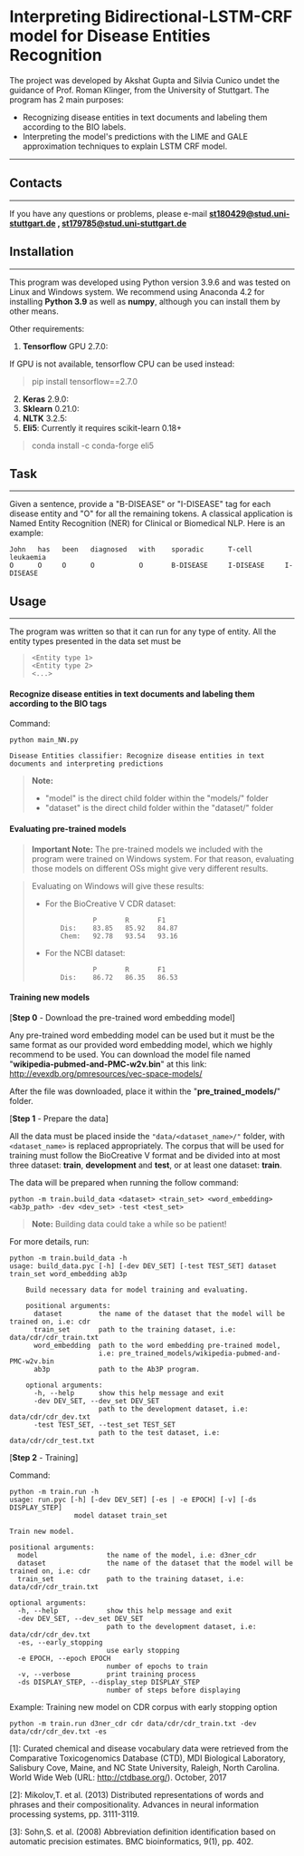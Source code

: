 **Interpreting Bidirectional-LSTM-CRF model for Disease Entities Recognition**
================

The project was developed by Akshat Gupta and Silvia Cunico undet the guidance of Prof. Roman Klinger, from the University of Stuttgart.
The program has 2 main purposes:
- Recognizing disease entities in text documents and labeling them according to the BIO labels.
- Interpreting the model's predictions with the LIME and GALE approximation techniques to explain LSTM CRF model. 

----------

## Contacts
------------

If you have any questions or problems, please e-mail **st180429@stud.uni-stuttgart.de , st179785@stud.uni-stuttgart.de**


## Installation
---------------

This program was developed using Python version 3.9.6 and was tested on Linux and Windows system.
We recommend using Anaconda 4.2 for installing **Python 3.9** as well as **numpy**, although you can install them by other means.

Other requirements:

1. **Tensorflow** GPU 2.7.0:

If GPU is not available, tensorflow CPU can be used instead:
> pip install tensorflow==2.7.0

2. **Keras** 2.9.0:
3. **Sklearn** 0.21.0:
4. **NLTK** 3.2.5:
5. **Eli5**:
Currently it requires scikit-learn 0.18+
> conda install -c conda-forge eli5


## Task
---------------

Given a sentence, provide a "B-DISEASE" or "I-DISEASE" tag for each disease entity and "O" for all the remaining tokens. A classical application is Named Entity Recognition (NER) for Clinical or Biomedical NLP. Here is an example:

```
John   has   been   diagnosed   with    sporadic      T-cell	    leukaemia	
O      O     O      O           O       B-DISEASE     I-DISEASE     I-DISEASE
```



## Usage
---------
The program was written so that it can run for any type of entity. All the entity types presented in the data set must be 
>```
><Entity type 1>
><Entity type 2>
><...>
>```
#### **Recognize disease entities in text documents and labeling them according to the BIO tags**
Command:

    python main_NN.py
    
    Disease Entities classifier: Recognize disease entities in text documents and interpreting predictions

> **Note:**
> - "model" is the direct child folder within the "models/" folder
> - "dataset" is the direct child folder within the "dataset/" folder

#### **Evaluating pre-trained models**

> **Important Note:** The pre-trained models we included with the program were trained on Windows system. For that reason, evaluating those models on different OSs might give very different results.

> Evaluating on Windows will give these results:
> - For the BioCreative V CDR dataset:
>```
>                P       R       F1
>        Dis:    83.85   85.92   84.87
>        Chem:   92.78   93.54   93.16
>```
> - For the NCBI dataset:
>```
>                P       R       F1
>        Dis:    86.72   86.35   86.53
>```

#### **Training new models**
[**Step 0** - Download the pre-trained word embedding model]

Any pre-trained word embedding model can be used but it must be the same format as our provided word embedding model, which we highly recommend to be used. You can download the model file named "**wikipedia-pubmed-and-PMC-w2v.bin**" at this link: http://evexdb.org/pmresources/vec-space-models/

After the file was downloaded, place it within the "**pre_trained_models/**" folder.

[**Step 1** - Prepare the data]

All the data must be placed inside the `"data/<dataset_name>/"` folder, with `<dataset_name>` is replaced appropriately. The corpus that will be used for training must follow the BioCreative V format and be divided into at most three dataset: **train**, **development** and **test**, or at least one dataset: **train**.

The data will be prepared when running the follow command:

    python -m train.build_data <dataset> <train_set> <word_embedding> <ab3p_path> -dev <dev_set> -test <test_set>

> **Note:** Building data could take a while so be patient!

For more details, run:

    python -m train.build_data -h
    usage: build_data.pyc [-h] [-dev DEV_SET] [-test TEST_SET] dataset train_set word_embedding ab3p

        Build necessary data for model training and evaluating.

        positional arguments:
          dataset         the name of the dataset that the model will be trained on, i.e: cdr
          train_set       path to the training dataset, i.e: data/cdr/cdr_train.txt
          word_embedding  path to the word embedding pre-trained model,
                          i.e: pre_trained_models/wikipedia-pubmed-and-PMC-w2v.bin
          ab3p            path to the Ab3P program.

        optional arguments:
          -h, --help      show this help message and exit
          -dev DEV_SET, --dev_set DEV_SET
                          path to the development dataset, i.e: data/cdr/cdr_dev.txt
          -test TEST_SET, --test_set TEST_SET
                          path to the test dataset, i.e: data/cdr/cdr_test.txt

[**Step 2** - Training]

Command:

    python -m train.run -h
    usage: run.pyc [-h] [-dev DEV_SET] [-es | -e EPOCH] [-v] [-ds DISPLAY_STEP]
                    model dataset train_set

    Train new model.

    positional arguments:
      model                 the name of the model, i.e: d3ner_cdr
      dataset               the name of the dataset that the model will be trained on, i.e: cdr
      train_set             path to the training dataset, i.e: data/cdr/cdr_train.txt

    optional arguments:
      -h, --help            show this help message and exit
      -dev DEV_SET, --dev_set DEV_SET
                            path to the development dataset, i.e: data/cdr/cdr_dev.txt
      -es, --early_stopping
                            use early stopping
      -e EPOCH, --epoch EPOCH
                            number of epochs to train
      -v, --verbose         print training process
      -ds DISPLAY_STEP, --display_step DISPLAY_STEP
      						number of steps before displaying

Example: Training new model on CDR corpus with early stopping option

    python -m train.run d3ner_cdr cdr data/cdr/cdr_train.txt -dev data/cdr/cdr_dev.txt -es

  [1]: Curated chemical and disease vocabulary data were retrieved from the Comparative Toxicogenomics Database (CTD), MDI Biological Laboratory, Salisbury Cove, Maine, and NC State University, Raleigh, North Carolina. World Wide Web (URL: http://ctdbase.org/). October, 2017
  
  [2]: Mikolov,T. et al. (2013) Distributed representations of words and phrases and their compositionality. Advances in neural information processing systems, pp. 3111-3119.
  
  [3]: Sohn,S. et al. (2008) Abbreviation definition identification based on automatic precision estimates. BMC bioinformatics, 9(1), pp. 402.
